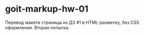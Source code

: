 # goit-markup-hw-01
Перевод макета страницы из ДЗ #1 в HTML-разметку, без CSS оформления. Вторая попытка.
